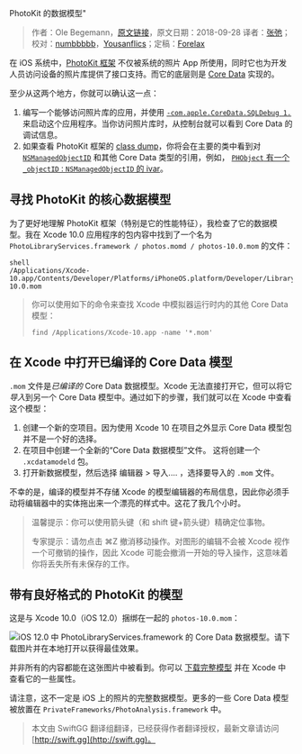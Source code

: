 PhotoKit 的数据模型"

> 作者：Ole Begemann，[原文链接](https://oleb.net/2018/photos-data-model/)，原文日期：2018-09-28
> 译者：[张弛](https://github.com/zhangchi25806)；校对：[numbbbbb](http://numbbbbb.com/)，[Yousanflics](http://blog.yousanflics.com.cn)；定稿：[Forelax](http://forelax.space)
  









在 iOS 系统中，[PhotoKit 框架](https://developer.apple.com/documentation/photokit) 不仅被系统的照片 App 所使用，同时它也为开发人员访问设备的照片库提供了接口支持。而它的底层则是 [Core Data](https://developer.apple.com/documentation/coredata) 实现的。



至少从这两个地方，你就可以确认这一点：

1. 编写一个能够访问照片库的应用，并使用 [`-com.apple.CoreData.SQLDebug 1.`](https://developer.apple.com/library/archive/documentation/Cocoa/Conceptual/CoreData/TroubleshootingCoreData.html#//apple_ref/doc/uid/TP40001075-CH26-SW21) 来启动这个应用程序。当你访问照片库时，从控制台就可以看到 Core Data 的调试信息。
2. 如果查看 PhotoKit 框架的 [class dump](http://stevenygard.com/projects/class-dump/)，你将会在主要的类中看到对 [`NSManagedObjectID`](https://developer.apple.com/documentation/coredata/nsmanagedobjectid) 和其他 Core Data 类型的引用，例如， [`PHObject` 有一个 `_objectID：NSManagedObjectID` 的 ivar](https://github.com/nst/iOS-Runtime-Headers/blob/fbb634c78269b0169efdead80955ba64eaaa2f21/Frameworks/Photos.framework/PHObject.h)。

## 寻找 PhotoKit 的核心数据模型

为了更好地理解 PhotoKit 框架（特别是它的性能特征），我检查了它的数据模型。我在 Xcode 10.0 应用程序的包内容中找到了一个名为 `PhotoLibraryServices.framework / photos.momd / photos-10.0.mom` 的文件：


    shell
    /Applications/Xcode-10.app/Contents/Developer/Platforms/iPhoneOS.platform/Developer/Library/CoreSimulator/Profiles/Runtimes/iOS.simruntime/Contents/Resources/RuntimeRoot/System/Library/PrivateFrameworks/PhotoLibraryServices.framework/photos.momd/photos-10.0.mom

> 你可以使用如下的命令来查找 Xcode 中模拟器运行时内的其他 Core Data 模型：
>
> `find /Applications/Xcode-10.app -name '*.mom'`
> 

## 在 Xcode 中打开已编译的 Core Data 模型

`.mom` 文件是*已编译的* Core Data 数据模型。Xcode 无法直接打开它，但可以将它*导入*到另一个 Core Data 模型中。通过如下的步骤，我们就可以在 Xcode 中查看这个模型：

1. 创建一个新的空项目。因为使用 Xcode 10 在项目之外显示 Core Data 模型包并不是一个好的选择。
2. 在项目中创建一个全新的“Core Data 数据模型”文件。 这将创建一个 `.xcdatamodeld` 包。
3. 打开新数据模型，然后选择 编辑器 > 导入.... ，选择要导入的 `.mom` 文件。

不幸的是，编译的模型并不存储 Xcode 的模型编辑器的布局信息，因此你必须手动将编辑器中的实体拖出来一个漂亮的样式中。这花了我几个小时。

> 温馨提示：你可以使用箭头键（和 shift 键+箭头键）精确定位事物。
>
> 专家提示：请勿点击 ⌘Z 撤消移动操作。对图形的编辑不会被 Xcode 视作一个可撤销的操作，因此 Xcode 可能会撤消一开始的导入操作，这意味着你将丢失所有未保存的工作。

## 带有良好格式的 PhotoKit 的模型

这是与 Xcode 10.0（iOS 12.0）捆绑在一起的 `photos-10.0.mom`：

![iOS 12.0 中 PhotoLibraryServices.framework 的 Core Data 数据模型。请下载图片并在本地打开以获得最佳效果。](https://oleb.net/media/photos-10.0-core-data-model-5974px.png)


并非所有的内容都能在这张图片中被看到。你可以 [下载完整模型](https://github.com/ole/AppleCoreDataModels) 并在 Xcode 中查看它的一些属性。

请注意，这不一定是 iOS 上的照片的完整数据模型。更多的一些 Core Data 模型被放置在 `PrivateFrameworks/PhotoAnalysis.framework` 中。
> 本文由 SwiftGG 翻译组翻译，已经获得作者翻译授权，最新文章请访问 [http://swift.gg](http://swift.gg)。